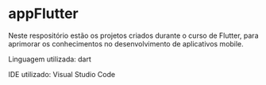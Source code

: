 # appFlutter

Neste respositório estão os projetos criados durante o curso de Flutter, para aprimorar os conhecimentos no desenvolvimento de aplicativos mobile.

Linguagem utilizada: dart

IDE utilizado: Visual Studio Code
